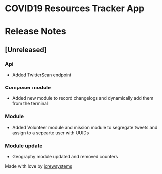 # COVID19 Resources Tracker App

# Release Notes


## [Unreleased]

### Api
 - Added TwitterScan endpoint

### Composer module
 - Added new module to record changelogs and dynamically add them from the terminal

### Module
 - Added Volunteer module and mission module to segregate tweets and assign to a sepearte user with UUIDs

### Module update
 - Geography module updated and removed counters

Made with love by [icrewsystems](https://icrewsystems.com)

